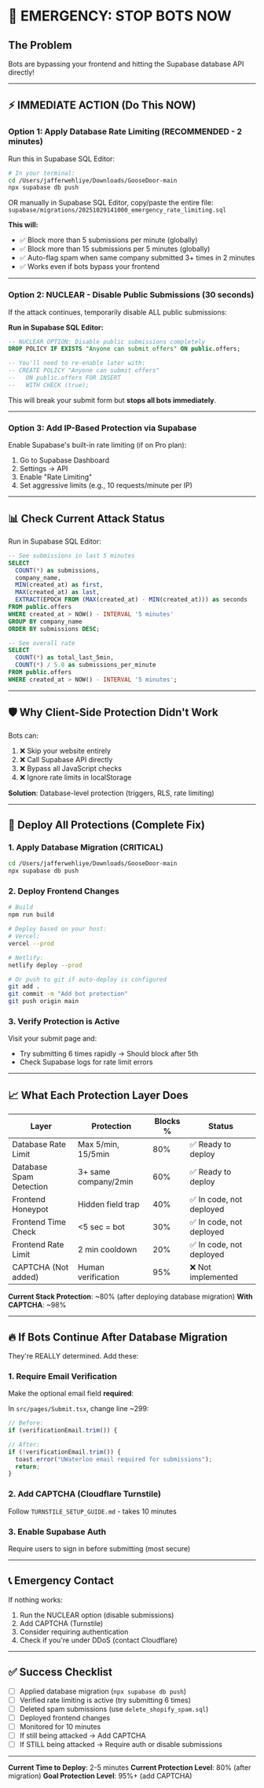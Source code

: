 # 🚨 EMERGENCY: STOP BOTS NOW

## The Problem
Bots are bypassing your frontend and hitting the Supabase database API directly!

---

## ⚡ IMMEDIATE ACTION (Do This NOW)

### Option 1: Apply Database Rate Limiting (RECOMMENDED - 2 minutes)

Run this in Supabase SQL Editor:

```bash
# In your terminal:
cd /Users/jafferwehliye/Downloads/GooseDoor-main
npx supabase db push
```

OR manually in Supabase SQL Editor, copy/paste the entire file:
`supabase/migrations/20251029141000_emergency_rate_limiting.sql`

**This will:**
- ✅ Block more than 5 submissions per minute (globally)
- ✅ Block more than 15 submissions per 5 minutes (globally)
- ✅ Auto-flag spam when same company submitted 3+ times in 2 minutes
- ✅ Works even if bots bypass your frontend

---

### Option 2: NUCLEAR - Disable Public Submissions (30 seconds)

If the attack continues, temporarily disable ALL public submissions:

**Run in Supabase SQL Editor:**

```sql
-- NUCLEAR OPTION: Disable public submissions completely
DROP POLICY IF EXISTS "Anyone can submit offers" ON public.offers;

-- You'll need to re-enable later with:
-- CREATE POLICY "Anyone can submit offers"
--   ON public.offers FOR INSERT
--   WITH CHECK (true);
```

This will break your submit form but **stops all bots immediately**.

---

### Option 3: Add IP-Based Protection via Supabase

Enable Supabase's built-in rate limiting (if on Pro plan):

1. Go to Supabase Dashboard
2. Settings → API
3. Enable "Rate Limiting"
4. Set aggressive limits (e.g., 10 requests/minute per IP)

---

## 📊 Check Current Attack Status

Run in Supabase SQL Editor:

```sql
-- See submissions in last 5 minutes
SELECT 
  COUNT(*) as submissions,
  company_name,
  MIN(created_at) as first,
  MAX(created_at) as last,
  EXTRACT(EPOCH FROM (MAX(created_at) - MIN(created_at))) as seconds
FROM public.offers
WHERE created_at > NOW() - INTERVAL '5 minutes'
GROUP BY company_name
ORDER BY submissions DESC;

-- See overall rate
SELECT 
  COUNT(*) as total_last_5min,
  COUNT(*) / 5.0 as submissions_per_minute
FROM public.offers
WHERE created_at > NOW() - INTERVAL '5 minutes';
```

---

## 🛡️ Why Client-Side Protection Didn't Work

Bots can:
1. ❌ Skip your website entirely
2. ❌ Call Supabase API directly
3. ❌ Bypass all JavaScript checks
4. ❌ Ignore rate limits in localStorage

**Solution**: Database-level protection (triggers, RLS, rate limiting)

---

## 🚀 Deploy All Protections (Complete Fix)

### 1. Apply Database Migration (CRITICAL)
```bash
cd /Users/jafferwehliye/Downloads/GooseDoor-main
npx supabase db push
```

### 2. Deploy Frontend Changes
```bash
# Build
npm run build

# Deploy based on your host:
# Vercel:
vercel --prod

# Netlify:
netlify deploy --prod

# Or push to git if auto-deploy is configured
git add .
git commit -m "Add bot protection"
git push origin main
```

### 3. Verify Protection is Active
Visit your submit page and:
- Try submitting 6 times rapidly → Should block after 5th
- Check Supabase logs for rate limit errors

---

## 📈 What Each Protection Layer Does

| Layer | Protection | Blocks % | Status |
|-------|-----------|----------|---------|
| Database Rate Limit | Max 5/min, 15/5min | 80% | ✅ Ready to deploy |
| Database Spam Detection | 3+ same company/2min | 60% | ✅ Ready to deploy |
| Frontend Honeypot | Hidden field trap | 40% | ✅ In code, not deployed |
| Frontend Time Check | <5 sec = bot | 30% | ✅ In code, not deployed |
| Frontend Rate Limit | 2 min cooldown | 20% | ✅ In code, not deployed |
| CAPTCHA (Not added) | Human verification | 95% | ❌ Not implemented |

**Current Stack Protection**: ~80% (after deploying database migration)
**With CAPTCHA**: ~98%

---

## 🔥 If Bots Continue After Database Migration

They're REALLY determined. Add these:

### 1. Require Email Verification
Make the optional email field **required**:

In `src/pages/Submit.tsx`, change line ~299:
```typescript
// Before:
if (verificationEmail.trim()) {

// After:
if (!verificationEmail.trim()) {
  toast.error("UWaterloo email required for submissions");
  return;
}
```

### 2. Add CAPTCHA (Cloudflare Turnstile)
Follow `TURNSTILE_SETUP_GUIDE.md` - takes 10 minutes

### 3. Enable Supabase Auth
Require users to sign in before submitting (most secure)

---

## 📞 Emergency Contact

If nothing works:
1. Run the NUCLEAR option (disable submissions)
2. Add CAPTCHA (Turnstile)
3. Consider requiring authentication
4. Check if you're under DDoS (contact Cloudflare)

---

## ✅ Success Checklist

- [ ] Applied database migration (`npx supabase db push`)
- [ ] Verified rate limiting is active (try submitting 6 times)
- [ ] Deleted spam submissions (use `delete_shopify_spam.sql`)
- [ ] Deployed frontend changes
- [ ] Monitored for 10 minutes
- [ ] If still being attacked → Add CAPTCHA
- [ ] If STILL being attacked → Require auth or disable submissions

---

**Current Time to Deploy**: 2-5 minutes
**Current Protection Level**: 80% (after migration)
**Goal Protection Level**: 95%+ (add CAPTCHA)


